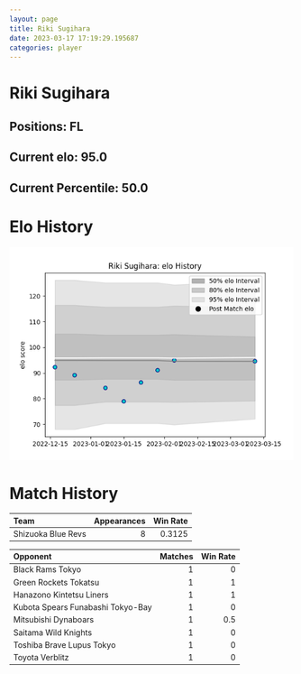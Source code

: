 ```yaml
---  
layout: page  
title: Riki Sugihara  
date: 2023-03-17 17:19:29.195687  
categories: player  
---
```

# Riki Sugihara

## Positions: FL

## Current elo: 95.0

## Current Percentile: 50.0

# Elo History


![elo history](history_RikiSugihara.png)
# Match History


| Team               |   Appearances |   Win Rate |
|:-------------------|--------------:|-----------:|
| Shizuoka Blue Revs |             8 |     0.3125 |

| Opponent                          |   Matches |   Win Rate |
|:----------------------------------|----------:|-----------:|
| Black Rams Tokyo                  |         1 |        0   |
| Green Rockets Tokatsu             |         1 |        1   |
| Hanazono Kintetsu Liners          |         1 |        1   |
| Kubota Spears Funabashi Tokyo-Bay |         1 |        0   |
| Mitsubishi Dynaboars              |         1 |        0.5 |
| Saitama Wild Knights              |         1 |        0   |
| Toshiba Brave Lupus Tokyo         |         1 |        0   |
| Toyota Verblitz                   |         1 |        0   |